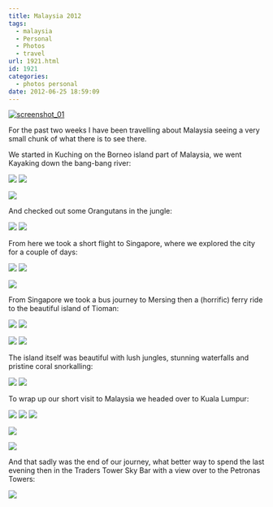 ```yaml
---
title: Malaysia 2012
tags:
  - malaysia
  - Personal
  - Photos
  - travel
url: 1921.html
id: 1921
categories:
  - photos personal
date: 2012-06-25 18:59:09
---
```


[![](https://mikecann.co.uk/wp-content/uploads/2012/06/screenshot_01.jpg "screenshot_01")](https://mikecann.co.uk/wp-content/uploads/2012/06/screenshot_01.jpg)

For the past two weeks I have been travelling about Malaysia seeing a very small chunk of what there is to see there.

<!-- more -->

We started in Kuching on the Borneo island part of Malaysia, we went Kayaking down the bang-bang river:

[![](https://lh6.googleusercontent.com/-xNKwovGuSJs/T-JMeEibVPI/AAAAAAAAxkg/ZNwJEFyFUPE/s288/021.jpg)](https://picasaweb.google.com/lh/photo/ZSkECk38U167HrVhBpkMz9MTjNZETYmyPJy0liipFm0?feat=embedwebsite) [![](https://lh5.googleusercontent.com/-9wquxXNjdh4/T-JL5Goi5NI/AAAAAAAAxj4/8flJiqfDnoo/s288/016.jpg)](https://picasaweb.google.com/lh/photo/Ci3wX9M4yA4mrwBVGA5EstMTjNZETYmyPJy0liipFm0?feat=embedwebsite)

[![](https://lh3.googleusercontent.com/-gqkLYqF2ij0/T-JMq7GJeBI/AAAAAAAAxkw/YjwGRYenHo4/s640/025.jpg)](https://picasaweb.google.com/lh/photo/35Zn96vUh15y99yZYf0xLdMTjNZETYmyPJy0liipFm0?feat=embedwebsite)

And checked out some Orangutans in the jungle:

[![](https://lh6.googleusercontent.com/-JUeMV8dL92o/T-JR7_MkxRI/AAAAAAAAxo4/eSKhd66pL5g/s288/069.jpg)](https://picasaweb.google.com/lh/photo/V8uAdtBBL2T_N9XK3YLt5tMTjNZETYmyPJy0liipFm0?feat=embedwebsite) [![](https://lh5.googleusercontent.com/-6xkxjVnvDo4/T-JTSEnWUcI/AAAAAAAAxpo/1yUNZOD6jTo/s288/075.jpg)](https://picasaweb.google.com/lh/photo/3N6iy02Jp6eN3wtpvt58jdMTjNZETYmyPJy0liipFm0?feat=embedwebsite)

From here we took a short flight to Singapore, where we explored the city for a couple of days:

[![](https://lh3.googleusercontent.com/-RgMEfcSDLdM/T-JWcOcIIGI/AAAAAAAAxsE/LWfWCCblYcs/s288/096.jpg)](https://picasaweb.google.com/lh/photo/FGjWumJJiqtBYFWw1To8l9MTjNZETYmyPJy0liipFm0?feat=embedwebsite) [![](https://lh3.googleusercontent.com/-HzAQj7qP1t4/T-JYcvvmEbI/AAAAAAAAxtU/XOWVe-2kwqY/s288/107.jpg)](https://picasaweb.google.com/lh/photo/9dSWvRyfP_gy6gH52k9sWNMTjNZETYmyPJy0liipFm0?feat=embedwebsite)

[![](https://lh4.googleusercontent.com/-Kx9w0JoWNX4/T-JZpDehqYI/AAAAAAAAxuM/qBsRB5mhxQQ/s640/114.jpg)](https://picasaweb.google.com/lh/photo/cepNlyF9C9FsTp9kBcsnhdMTjNZETYmyPJy0liipFm0?feat=embedwebsite)

From Singapore we took a bus journey to Mersing then a (horrific) ferry ride to the beautiful island of Tioman:

[![](https://lh6.googleusercontent.com/-I1ZbG5PCD-s/T-Jber7xLLI/AAAAAAAAxwc/GsVnzLN239Q/s288/134.jpg)](https://picasaweb.google.com/lh/photo/RHHbYCM8QMb-LdvEZ4rjwNMTjNZETYmyPJy0liipFm0?feat=embedwebsite) [![](https://lh6.googleusercontent.com/-iZfKBYvC7iY/T-JcBKwf1uI/AAAAAAAAxxE/anR-oUZF4I4/s288/139.jpg)](https://picasaweb.google.com/lh/photo/Ypn1tnKGHdjy2jTqONEyGdMTjNZETYmyPJy0liipFm0?feat=embedwebsite)

[![](https://lh3.googleusercontent.com/-54UFlcAd7x4/T-Jcdir2wNI/AAAAAAAAxxc/n3bzqBPinvc/s288/142.jpg)](https://picasaweb.google.com/lh/photo/fQaU5fFblBvR7jDUl2sM19MTjNZETYmyPJy0liipFm0?feat=embedwebsite) [![](https://lh4.googleusercontent.com/-AdM3TmNtMpE/T-Jcrv0Pk4I/AAAAAAAAxxs/cMx8FLcMsqA/s288/144.jpg)](https://picasaweb.google.com/lh/photo/FcaFUCErbPf7BbaWcLFzYNMTjNZETYmyPJy0liipFm0?feat=embedwebsite)

The island itself was beautiful with lush jungles, stunning waterfalls and pristine coral snorkalling:

[![](https://lh3.googleusercontent.com/-ZQYKBItUTXc/T-JdrT6Pl7I/AAAAAAAAxyU/SmB1TOtB8IU/s288/149.jpg)](https://picasaweb.google.com/lh/photo/XOL78dJCkPoPYpenqWGIa9MTjNZETYmyPJy0liipFm0?feat=embedwebsite) [![](https://lh3.googleusercontent.com/-0q6-dkFzq3c/T-JecscagcI/AAAAAAAAxzA/qxp1X3sRrSg/s288/154.jpg)](https://picasaweb.google.com/lh/photo/OxJYY7Ho8svqXtaqUzdl2dMTjNZETYmyPJy0liipFm0?feat=embedwebsite)

To wrap up our short visit to Malaysia we headed over to Kuala Lumpur:

[![](https://lh5.googleusercontent.com/-xHlcq8mAqII/T-JfPsPAeHI/AAAAAAAAxzo/bELUUTL66uQ/s288/159.jpg)](https://picasaweb.google.com/lh/photo/Gi3F9HRD-rqOu0bePOWjptMTjNZETYmyPJy0liipFm0?feat=embedwebsite) [![](https://lh3.googleusercontent.com/-tTvBxhg1pjs/T-JgA3j18CI/AAAAAAAAx0I/sDOJ0RBwdKs/s288/163.jpg)](https://picasaweb.google.com/lh/photo/gAQYnw77kX_lao1SzUmTvNMTjNZETYmyPJy0liipFm0?feat=embedwebsite) [![](https://lh5.googleusercontent.com/-7gGsGyETDe8/T-JgOXZRTxI/AAAAAAAAx0g/wwsMGh8mdG4/s288/166.jpg)](https://picasaweb.google.com/lh/photo/b9cl2n18eLXO3vqXmTDdfdMTjNZETYmyPJy0liipFm0?feat=embedwebsite)

[![](https://lh6.googleusercontent.com/-KvSmkaK4R58/T-JfDhIlXLI/AAAAAAAAxzg/TyizHYJkjl8/s640/158.jpg)](https://picasaweb.google.com/lh/photo/mfMlAB6VzN-cbM9RnzjeXNMTjNZETYmyPJy0liipFm0?feat=embedwebsite)

[![](https://lh5.googleusercontent.com/-FQzKU0UbX_8/T-Jg-QxlWPI/AAAAAAAAx1I/UqIEEhK9tXU/s640/172.jpg)](https://picasaweb.google.com/lh/photo/Xg_ufn4BnLKb-dldOFj1DdMTjNZETYmyPJy0liipFm0?feat=embedwebsite)

And that sadly was the end of our journey, what better way to spend the last evening then in the Traders Tower Sky Bar with a view over to the Petronas Towers:

[![](https://lh3.googleusercontent.com/-k7KK4usApm0/T-JjMfZjuUI/AAAAAAAAx2o/22Sh0pZOTYY/s640/185.jpg)](https://picasaweb.google.com/lh/photo/IeFGjHnnH8_5sMI0vPFCJ9MTjNZETYmyPJy0liipFm0?feat=embedwebsite)
